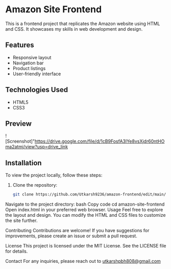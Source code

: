 
# Amazon Site Frontend

This is a frontend project that replicates the Amazon website using HTML and CSS. It showcases my skills in web development and design.

## Features

- Responsive layout
- Navigation bar
- Product listings
- User-friendly interface

## Technologies Used

- HTML5
- CSS3

## Preview

![Screenshot]"https://drive.google.com/file/d/1cB9FosfA3lYe8vsXjdr60ntHOma2atmj/view?usp=drive_link

## Installation

To view the project locally, follow these steps:

1. Clone the repository:
   ```bash
   git clone https://github.com/Utkarsh9236/amazon-frontend/edit/main/README.md
Navigate to the project directory:
bash
Copy code
cd amazon-site-frontend
Open index.html in your preferred web browser.
Usage
Feel free to explore the layout and design. You can modify the HTML and CSS files to customize the site further.

Contributing
Contributions are welcome! If you have suggestions for improvements, please create an issue or submit a pull request.

License
This project is licensed under the MIT License. See the LICENSE file for details.

Contact
For any inquiries, please reach out to utkarshpbh808@gmail.com


